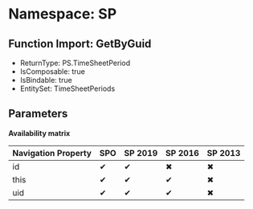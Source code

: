 # Namespace: SP

## Function Import: GetByGuid

- ReturnType: PS.TimeSheetPeriod
- IsComposable: true
- IsBindable: true
- EntitySet: TimeSheetPeriods

## Parameters

**Availability matrix**

Navigation Property | SPO | SP 2019 | SP 2016 | SP 2013
----------|-----|---------|---------|--------
id | ✔ | ✔ | ✖ | ✖
this | ✔ | ✔ | ✔ | ✖
uid | ✔ | ✔ | ✔ | ✖

